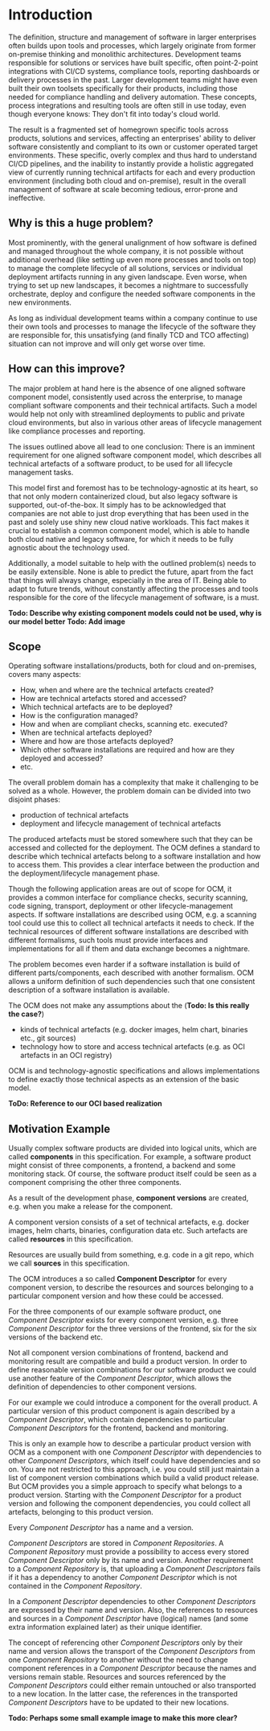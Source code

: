 # Introduction

The definition, structure and management of software in larger enterprises often builds upon tools and processes, which
largely originate from former on-premise thinking and monolithic architectures. Development teams responsible for
solutions or services have built specific, often point-2-point integrations with CI/CD systems, compliance tools,
reporting dashboards or delivery processes in the past. Larger development teams might have even built their own
toolsets specifically for their products, including those needed for compliance handling and delivery automation.
These concepts, process integrations and resulting tools are often still in use today, even though everyone knows:
They don't fit into today's cloud world.

The result is a fragmented set of homegrown specific tools across products, solutions and services, affecting an enterprises' ability to deliver
software consistently and compliant to its own or customer operated target environments. These specific, overly complex and thus hard to understand CI/CD pipelines, and the inability to instantly
provide a holistic aggregated view of currently running technical artifacts for each and every production environment
(including both cloud and on-premise), result in the overall management of software at scale becoming tedious, error-prone and
ineffective.

## Why is this a huge problem?

Most prominently, with the general unalignment of how software is defined and managed throughout the whole company,
it is not possible without additional overhead (like setting up even more processes and tools on top) to manage
the complete lifecycle of all solutions, services or individual deployment artifacts running in any
given landscape. Even worse, when trying to set up new landscapes, it becomes a nightmare to successfully orchestrate, deploy and configure the needed software components in the new environments.

As long as individual development teams within a company continue to use their own tools and processes to manage the
lifecycle of the software they are responsible for, this unsatisfying (and finally TCD and TCO affecting) situation can
not improve and will only get worse over time.

## How can this improve?
The major problem at hand here is the absence of one aligned software component model, consistently used across the
enterprise, to manage compliant software components and their technical artifacts. Such
a model would help not only with streamlined deployments to public and private cloud environments, but also in various
other areas of lifecycle management like compliance processes and reporting.

The issues outlined above all lead to one conclusion: There is an imminent requirement for one aligned software
component model, which describes all technical artefacts of a software product, to be used for all lifecycle management
tasks.

This model first and foremost has to be technology-agnostic at its heart, so that not only modern containerized cloud,
but also legacy software is supported, out-of-the-box. It simply has to be acknowledged that companies are not able to
just drop everything that has been used in the past and solely use shiny new cloud native workloads. This fact makes it
crucial to establish a common component model, which is able to handle both cloud native and legacy software, for which
it needs to be fully agnostic about the technology used.

Additionally, a model suitable to help with the outlined problem(s) needs to be easily extensible. None is able to
predict the future, apart from the fact that things will always change, especially in the area of IT. Being able to
adapt to future trends, without constantly affecting the processes and tools responsible for the core of the lifecycle
management of software, is a must.

**Todo: Describe why existing component models could not be used, why is our model better**
**Todo: Add image**

## Scope

Operating software installations/products, both for cloud and on-premises, covers many aspects:

- How, when and where are the technical artefacts created?
- How are technical artefacts stored and accessed?
- Which technical artefacts are to be deployed?
- How is the configuration managed?
- How and when are compliant checks, scanning etc. executed?
- When are technical artefacts deployed?
- Where and how are those artefacts deployed?
- Which other software installations are required and how are they deployed and accessed?
- etc.

The overall problem domain has a complexity that make it challenging to be solved as a whole.
However, the problem domain can be divided into two disjoint phases:

- production of technical artefacts
- deployment and lifecycle management of technical artefacts

The produced artefacts must be stored somewhere such that they can be accessed and collected for the deployment.
The OCM defines a standard to describe which technical artefacts belong to a software installation and how to
access them. This provides a clear interface between the production and the deployment/lifecycle management phase.

Though the following application areas are out of scope for OCM, it provides a common interface for
compliance checks, security scanning, code signing, transport, deployment or other lifecycle-management aspects.
If software installations are described using OCM, e.g. a scanning tool could use this to collect all technical
artefacts it needs to check. If the technical resources of different software installations are described with different
formalisms, such tools must provide interfaces and implementations for all if them and data exchange becomes a nightmare.

The problem becomes even harder if a software installation is build of different parts/components, each described with
another formalism. OCM allows a uniform definition of such dependencies such that one consistent description of 
a software installation is available.

The OCM does not make any assumptions about the (**Todo: Is this really the case?**)

- kinds of technical artefacts (e.g. docker images, helm chart, binaries etc., git sources)
- technology how to store and access technical artefacts (e.g. as OCI artefacts in an OCI registry)

OCM is and technology-agnostic specifications and allows implementations to define exactly those technical aspects
as an extension of the basic model.

**ToDo: Reference to our OCI based realization**

## Motivation Example

Usually complex software products are divided into logical units, which are called **components** in this specification.
For example, a software product might consist of three components, a frontend, a backend and some monitoring stack.
Of course, the software product itself could be seen as a component comprising the other three components.

As a result of the development phase, **component versions** are created, e.g. when you make a release for the component.

A component version consists of a set of technical artefacts, e.g. docker images, helm charts, binaries,
configuration data etc. Such artefacts are called **resources** in this specification. 

Resources are usually build from something, e.g. code in a git repo, which we call **sources** in this specification.

The OCM introduces a so called **Component Descriptor** for every component version, to describe the resources and sources 
belonging to a particular component version and how these could be accessed.

For the three components of our example software product, one *Component Descriptor* exists for every component version,
e.g. three *Component Descriptor* for the three versions of the frontend, six for the six versions of the backend etc.

Not all component version combinations of frontend, backend and monitoring result are compatible and build a product version.
In order to define reasonable version combinations for our software product we could use another feature of
the *Component Descriptor*, which allows the definition of dependencies to other component versions. 

For our example we could introduce a component for the overall product. A particular version of this product component 
is again described by a *Component Descriptor*, which contain dependencies to particular *Component Descriptors* for the
frontend, backend and monitoring.

This is only an example how to describe a particular product version with OCM as a component with one 
*Component Descriptor* with dependencies to other *Component Descriptors*, which itself could have dependencies and so on.
You are not restricted to this approach, i.e. you could still just maintain a list of component version combinations which
build a valid product release. But OCM provides you a simple approach to specify what belongs to a product version.
Starting with the *Component Descriptor* for a product version and following the component dependencies, you could
collect all artefacts, belonging to this product version.

Every *Component Descriptor* has a name and a version. 

*Component Descriptors* are stored in *Component Repositories*. A *Component Repository* must provide a possibility
to access every stored *Component Descriptor* only by its name and version. Another requirement to a
*Component Repository* is, that uploading a *Component Descriptors* fails if it has a dependency to another
*Component Descriptor* which is not contained in the *Component Repository*.

In a *Component Descriptor* dependencies to other *Component Descriptors* are expressed by their name and version. 
Also, the references to resources and sources in a *Component Descriptor* have (logical) names
(and some extra information explained later) as their unique identifier.

The concept of referencing other *Component Descriptors* only by their name and version allows the transport of
the *Component Descriptors* from one *Component Repository* to another without the need to change component
references in a *Component Descriptor* because the names and versions remain stable. Resources and sources
referenced by the *Component Descriptors* could either remain untouched or also transported to a new location. In the
latter case, the references in the transported *Component Descriptors* have to be updated to their new locations.

**Todo: Perhaps some small example image to make this more clear?**
